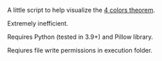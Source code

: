 A little script to help visualize the [4 colors theorem](https://en.wikipedia.org/wiki/Four_color_theorem).

Extremely inefficient.

Requires Python (tested in 3.9+) and Pillow library.

Reqiures file write permissions in execution folder.
